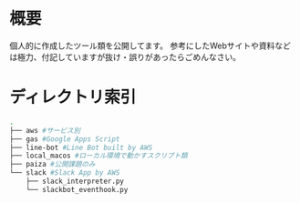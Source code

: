 # 概要
個人的に作成したツール類を公開してます。
参考にしたWebサイトや資料などは極力、付記していますが抜け・誤りがあったらごめんなさい。

# ディレクトリ索引

```bash
.
├── aws #サービス別
├── gas #Google Apps Script
├── line-bot #Line Bot built by AWS
├── local_macos #ローカル環境で動かすスクリプト類
├── paiza #公開課題のみ
└── slack #Slack App by AWS
    ├── slack_interpreter.py
    └── slackbot_eventhook.py
```